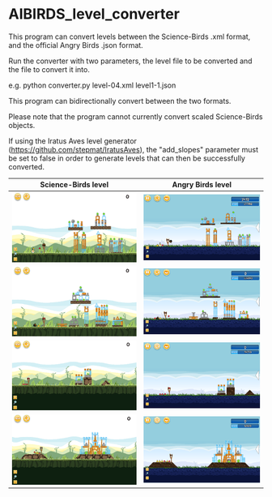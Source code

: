 # AIBIRDS_level_converter
This program can convert levels between the Science-Birds .xml format, and the official Angry Birds .json format.

Run the converter with two parameters, the level file to be converted and the file to convert it into.

e.g. python converter.py level-04.xml level1-1.json

This program can bidirectionally convert between the two formats.

Please note that the program cannot currently convert scaled Science-Birds objects.

If using the Iratus Aves level generator (https://github.com/stepmat/IratusAves), the "add_slopes" parameter must be set to false in order to generate levels that can then be successfully converted.

Science-Birds level             |  Angry Birds level
:-------------------------:|:-------------------------:
![](/example_converted_levels/sciencebirds1.PNG)  |  ![](/example_converted_levels/angrybirds1.PNG)
![](/example_converted_levels/sciencebirds2.PNG)  |  ![](/example_converted_levels/angrybirds2.PNG)
![](/example_converted_levels/sciencebirds3.PNG)  |  ![](/example_converted_levels/angrybirds3.PNG)
![](/example_converted_levels/sciencebirds4.PNG)  |  ![](/example_converted_levels/angrybirds4.PNG)
